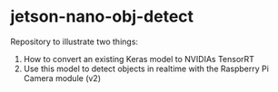 # jetson-nano-obj-detect

Repository to illustrate two things:

1. How to convert an existing Keras model to NVIDIAs TensorRT
1. Use this model to detect objects in realtime with the Raspberry Pi Camera module (v2) 


